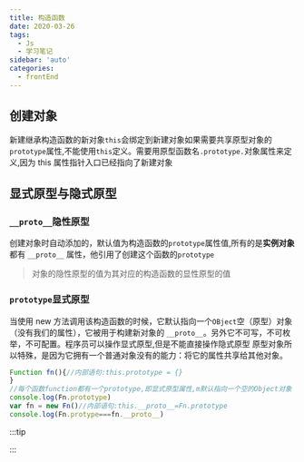 ```yaml
---
title: 构造函数
date: 2020-03-26
tags:
  - Js
  - 学习笔记
sidebar: 'auto'
categories:
  - frontEnd
---
```


## 创建对象

新建继承构造函数的新对象`this`会绑定到新建对象如果需要共享原型对象的`prototype`属性,不能使用`this`定义。需要用原型函数名`.prototype.`对象属性来定义,因为 this 属性指针入口已经指向了新建对象

## 显式原型与隐式原型

### `__proto__`隐性原型

创建对象时自动添加的，默认值为构造函数的`prototype`属性值,所有的是**实例对象**都有 `__proto__` 属性，他引用了创建这个函数的`prototype`

> 对象的隐性原型的值为其对应的构造函数的显性原型的值

### `prototype`显式原型

当使用 new 方法调用该构造函数的时候，它默认指向一个`OBject`空（原型）对象（没有我们的属性），它被用于构建新对象的 `__proto__`。另外它不可写，不可枚举，不可配置。程序员可以操作显式原型,但是不能直接操作隐式原型
原型对象所以特殊，是因为它拥有一个普通对象没有的能力：将它的属性共享给其他对象。

```js
Function fn(){//内部语句:this.prototype = {}
}
//每个函数function都有一个prototype,即显式原型属性,m默认指向一个空的Object对象
console.log(Fn.prototype)
var fn = new Fn()//内部语句:this.__proto__=Fn.prototype
console.log(Fn.protype===fn.__proto__)
```

:::tip

:::
